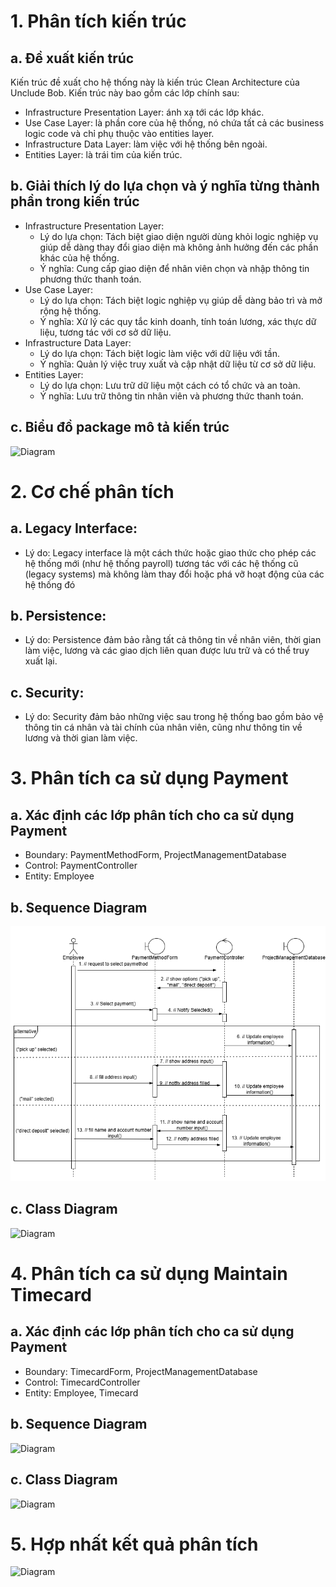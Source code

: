 # 1. Phân tích kiến trúc
## a. Đề xuất kiến trúc
Kiến trúc đề xuất cho hệ thống này là kiến trúc Clean Architecture của Unclude Bob. Kiến trúc này bao gồm các lớp chính sau:

- Infrastructure Presentation Layer: ánh xạ tới các lớp khác.
- Use Case Layer: là phần core của hệ thống, nó chứa tất cả các business logic code và chỉ phụ thuộc vào entities layer.
- Infrastructure Data Layer: làm việc với hệ thống bên ngoài.
- Entities Layer: là trái tim của kiến trúc.

## b. Giải thích lý do lựa chọn và ý nghĩa từng thành phần trong kiến trúc
- Infrastructure Presentation Layer:
  - Lý do lựa chọn: Tách biệt giao diện người dùng khỏi logic nghiệp vụ giúp dễ dàng thay đổi giao diện mà không ảnh hưởng đến các phần khác của hệ thống.
  - Ý nghĩa: Cung cấp giao diện để nhân viên chọn và nhập thông tin phương thức thanh toán.
- Use Case Layer:
  - Lý do lựa chọn: Tách biệt logic nghiệp vụ giúp dễ dàng bảo trì và mở rộng hệ thống.
  - Ý nghĩa: Xử lý các quy tắc kinh doanh, tính toán lương, xác thực dữ liệu, tương tác với cơ sở dữ liệu. 
- Infrastructure Data Layer:
  - Lý do lựa chọn: Tách biệt logic làm việc với dữ liệu với tần.
  - Ý nghĩa: Quản lý việc truy xuất và cập nhật dữ liệu từ cơ sở dữ liệu.
- Entities Layer:
  - Lý do lựa chọn: Lưu trữ dữ liệu một cách có tổ chức và an toàn.
  - Ý nghĩa: Lưu trữ thông tin nhân viên và phương thức thanh toán.

## c. Biểu đồ package mô tả kiến trúc
![Diagram](https://www.planttext.com/api/plantuml/png/Z9513e8m44NtdA9XpnKCHbYmCo4UO587qzWMqXcCn7Wo5nx9ArX44GIZi-YYR_f-fxrThZ4nEAwD3YgGUzYX2DVGk59haJV4Q49n2eIl7cUsS43iQicrmnTkIseW4kcHqLdGERg3aZZWvw1RnxuDeLW1pPWyQS74yEx8hCygu8-K11Z4KaeacWPbfj9eq3AeqlvKfPOLAvpn9AK1zLNGqIXQFETwRFOJ-FtHDIPqT6hOwTd7cmS-CKQxzTzw1m00__y30000)

# 2. Cơ chế phân tích
## a. Legacy Interface:
- Lý do: Legacy interface là một cách thức hoặc giao thức cho phép các hệ thống mới (như hệ thống payroll) tương tác với các hệ thống cũ (legacy systems) mà không làm thay đổi hoặc phá vỡ hoạt động của các hệ thống đó
## b. Persistence:
- Lý do: Persistence đảm bảo rằng tất cả thông tin về nhân viên, thời gian làm việc, lương và các giao dịch liên quan được lưu trữ và có thể truy xuất lại.
## c. Security:
- Lý do: Security đảm bảo những việc sau trong hệ thống bao gồm bảo vệ thông tin cá nhân và tài chính của nhân viên, cũng như thông tin về lương và thời gian làm việc.

# 3. Phân tích ca sử dụng Payment
## a. Xác định các lớp phân tích cho ca sử dụng Payment
- Boundary: PaymentMethodForm, ProjectManagementDatabase
- Control: PaymentController
- Entity: Employee
## b. Sequence Diagram
![CHESSE!](images/Untitled%20Diagram.drawio.png)
## c. Class Diagram
![Diagram](https://www.planttext.com/api/plantuml/png/T5BBJiCm4BpxArOv0H9HkKTL4G-9GoKalc3ZR1ktVaJs6XGGNyQ1J-8Ni1DQ16akwrtRC-CP-UlZSnKOFKUZHTWhsw570r9Z2DVCNjMHwK4w-wHU2HP232VmYBqXoslYrZNtpXkegjf5sw3lbqju4m2XTI_WEbREXhFpumQtv279H4vrav2ORumNOcqKPxOqll-Jkd6MlTCweQjAZiEFqfRuZv1iIUvFQloIUhSZoMkqkALCVukCDGOwuGEVQOxcpdJQzPHHYKFn0MFHK5gmQJo5a3if4ok3ZQOcdrb99tteHdF3ipTAwwdGDEdYge3BeKwY4TEmYaLPZe2ncNKkvZCvA9RbHN7qBCIAR9E-pJS0003__mC0)

# 4. Phân tích ca sử dụng Maintain Timecard
## a. Xác định các lớp phân tích cho ca sử dụng Payment
- Boundary: TimecardForm, ProjectManagementDatabase
- Control: TimecardController
- Entity: Employee, Timecard
## b. Sequence Diagram
![Diagram](https://www.planttext.com/api/plantuml/png/b9H1ReCm44NtFeMNH6eka4KLYQPg5gsggXUOu4b21JOQnf4uMnSzKgzGOq8CJPmGTZRp_iVVC_n-_onh1c9R5W8oDYHNPLMO1b5iZDKAg96VUOaPa7esL8hCQ2PJd3RJRbqW2TISSoWF0kzalZ3ZLz2mmzALFG731ceKxkdzvFnnvBIGfaATpCHmSrWKd1ToXvnQ8YVTlqtmgBjMGI8WGo6FzukrtfgBh9n7l0dPafPPvo-vF_ubqxCpghok2cZEQG45ovLcH-sDfLfktTraUw0TIctBZSjRkYUU7hRiIukwTUh1DyybNk_XADRjpRpObAHjfO3nbF9DhLZaz-f4utSDkSsf1CwDZZf7S-y-GuNSKH-p_q2c70_OXvuPXVNacDg6z5pQOicrJABJ4L69rj_iqDX1fdNeaFOfNHdT6WxXRgUDy0ZvFmwtHxZ5amdJEcgNkm9e7SQuMBeSt9_p3m00__y30000)
## c. Class Diagram
![Diagram](https://www.planttext.com/api/plantuml/png/Z5DBJiCm4Dtd5AEk08bIjYYgG7ma5aX8S869FMrCOpiQEw22E1aBZiGLc2PrA6cBM2InP_pclNdZV7rydeU871jRPM5XN8sC5bI58Lp4oAPe8jqgxnxCAy4aozeCF1fB2bdVUBQGvuLld4PUJgVmbW6SW3QXhd09SNtkuB0D-vhSUaak4aFf6mumymogH9uJkCOMn65zoA9nKPvXdO3Fj1bx7-gwz2wohogXo7FLRNfnSugW6cQHC2pSfZebocjAEffQOwH_gxXd_qGgtg73ELcXkSA81GRQPTKEogrs12TLJ4oephONpmlIigt5wPhOUDthskWdAGJZPdvlGptdjQqhloGQSZgq91zAQRCYAz0jshgo3buPh22GU2kmzIWbWLepXR0IMdf7FmcI-LQT_fLBO2cMqeD8-NM_HgSZE6xVs-FDTanyD1cFEqYts3kEly4RV72MBaoAzD0MS9G0oRmiEoUdvP_w1W00__y30000)

# 5. Hợp nhất kết quả phân tích
![Diagram](https://www.planttext.com/api/plantuml/png/b5HBRjmm3Dtx5CIicW9Dasqn21Bq0tGH841x0LfYnkheOqXqWcdHatNH8_KAfMLhx8pZVXQsPP5yV7n-ygyVFwyJO-JEsIhjZMyneWDbCQKRvcZgZkcZ2lwJ-KfmKLKv0f-D8uLHVmZHmNPRXyvhZ8UhA_XM0Rm6RL9hyG0yvhquozkX9JykoJD5Q48N4zo72Ah1k2FmdQiffZ79eV4irobEmWUQxtqllExmu0JvbhW9g-HI4nw52flWIwDXYnkX919qB7SXvR3FAIbTxGptcFE6HOYtmNCCrWh0Tgk6bsF37J6eBaPXTZf93WsZgw2fyEbQZKp_E_PVIJmTMZMazi_EEm77y8KKtwB77VKjtY5ZZOcUqtLbbinw1R_89t02RhY03Rvu375FMbvRiL9BqGHzH9pfLnJ9JLO5FFPyxreR3aIdFJqwaWULiEcRrUZt6LVMAIY35XB9jvIoqQiIGAqZfTGJROAdAK1YO3lmxyK3bttPLoWbwl6KAKEH5QLBwZZ6lR5sgTsJqxUvtC2hV5zwiLgUXobzOPe9U6QapSNv-L0oB5OTKIrD-E-rV-uycmtUb9DKTgRQNF6oL9JFNArxk6YHguxvrJLvtVyEVmC00F__0m00)
